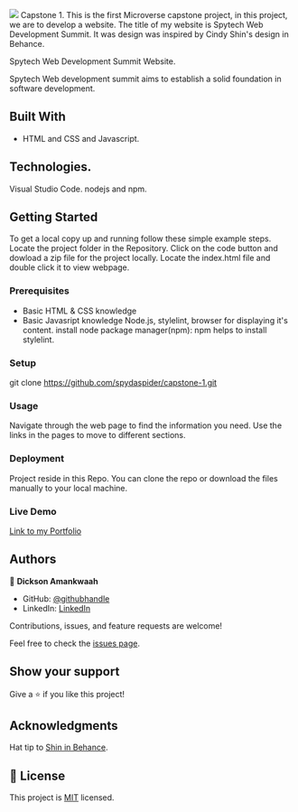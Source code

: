 ![](https://img.shields.io/badge/Microverse-blueviolet)
Capstone 1.
This is the first Microverse capstone project, in this project, we are to develop a website.
The title of my website is Spytech Web Development Summit. It was design was inspired by Cindy Shin's design in Behance.

Spytech Web Development Summit Website.

Spytech Web development summit aims to establish a solid foundation in software development.

## Built With

- HTML and CSS and Javascript.
## Technologies.
Visual Studio Code.
nodejs and npm.


## Getting Started




To get a local copy up and running follow these simple example steps.
Locate the project folder in the Repository.
Click on the code button and dowload a zip file for the project locally.
Locate the index.html file and double click it to view webpage.

### Prerequisites
- Basic HTML & CSS knowledge
- Basic Javasript knowledge
Node.js, stylelint, browser for displaying it's content.
install node package manager(npm): npm helps to install stylelint.


### Setup
git clone https://github.com/spydaspider/capstone-1.git

### Usage
Navigate through the web page to find the information you need. Use the links in the pages to move to different sections.


### Deployment
  Project reside in this Repo. You can clone the repo or download the files manually to your local machine.

### Live Demo
[Link to my Portfolio](https://spydaspider.github.io/microverse-projects/)

## Authors

👤 **Dickson Amankwaah**

- GitHub: [@githubhandle](https://github.com/spydaspider/Micronaut-Dickson-Amankwah)
- LinkedIn: [LinkedIn](https://www.linkedin.com/in/spyda-spider-a64373131/)



Contributions, issues, and feature requests are welcome!

Feel free to check the [issues page](../../issues/).

## Show your support

Give a ⭐️ if you like this project!

## Acknowledgments

Hat tip to [Shin in Behance](https://www.behance.net/adagio07).


## 📝 License

This project is [MIT](./MIT.md) licensed.